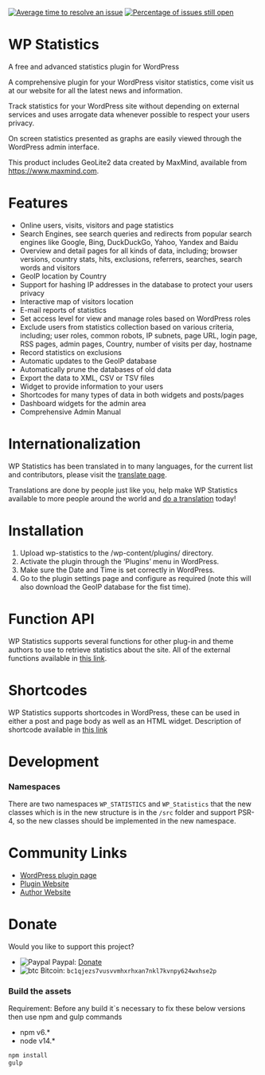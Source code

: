 [![Average time to resolve an issue](http://isitmaintained.com/badge/resolution/wp-statistics/wp-statistics.svg)](http://isitmaintained.com/project/wp-statistics/wp-statistics "Average time to resolve an issue")
[![Percentage of issues still open](http://isitmaintained.com/badge/open/wp-statistics/wp-statistics.svg)](http://isitmaintained.com/project/wp-statistics/wp-statistics "Percentage of issues still open")

# WP Statistics
A free and advanced statistics plugin for WordPress

A comprehensive plugin for your WordPress visitor statistics, come visit us at our website for all the latest news and information.

Track statistics for your WordPress site without depending on external services and uses arrogate data whenever possible to respect your users privacy.

On screen statistics presented as graphs are easily viewed through the WordPress admin interface.

This product includes GeoLite2 data created by MaxMind, available from https://www.maxmind.com.

# Features

* Online users, visits, visitors and page statistics
* Search Engines, see search queries and redirects from popular search engines like Google, Bing, DuckDuckGo, Yahoo, Yandex and Baidu
* Overview and detail pages for all kinds of data, including; browser versions, country stats, hits, exclusions, referrers, searches, search words and visitors
* GeoIP location by Country
* Support for hashing IP addresses in the database to protect your users privacy
* Interactive map of visitors location
* E-mail reports of statistics
* Set access level for view and manage roles based on WordPress roles
* Exclude users from statistics collection based on various criteria, including; user roles, common robots, IP subnets, page URL, login page, RSS pages, admin pages, Country, number of visits per day, hostname
* Record statistics on exclusions
* Automatic updates to the GeoIP database
* Automatically prune the databases of old data
* Export the data to XML, CSV or TSV files
* Widget to provide information to your users
* Shortcodes for many types of data in both widgets and posts/pages
* Dashboard widgets for the admin area
* Comprehensive Admin Manual

# Internationalization
WP Statistics has been translated in to many languages, for the current list and contributors, please visit the [translate page](https://translate.wordpress.org/projects/wp-plugins/wp-statistics).

Translations are done by people just like you, help make WP Statistics available to more people around the world and [do a translation](https://wp-statistics.com/translations/) today!

# Installation
1. Upload wp-statistics to the /wp-content/plugins/ directory.
2. Activate the plugin through the ‘Plugins’ menu in WordPress.
3. Make sure the Date and Time is set correctly in WordPress.
4. Go to the plugin settings page and configure as required (note this will also download the GeoIP database for the fist time).

# Function API
WP Statistics supports several functions for other plug-in and theme authors to use to retrieve statistics about the site. All of the external functions available in [this link](https://wp-statistics.com/2017/05/26/function-api/).

# Shortcodes
WP Statistics supports shortcodes in WordPress, these can be used in either a post and page body as well as an HTML widget. Description of shortcode available in [this link](https://wp-statistics.com/2017/05/26/shortcodes/)

# Development
### Namespaces
There are two namespaces `WP_STATISTICS` and `WP_Statistics` that the new classes which is in the new structure is in the `/src` folder and support PSR-4, so the new classes should be implemented in the new namespace.

# Community Links
* [WordPress plugin page](http://wordpress.org/plugins/wp-statistics/)
* [Plugin Website](https://wp-statistics.com)
* [Author Website](http://veronalabs.com)

# Donate
Would you like to support this project?
- ![Paypal](https://raw.githubusercontent.com/reek/anti-adblock-killer/gh-pages/images/paypal.png) Paypal: [Donate](https://wp-statistics.com/donate/)
- ![btc](https://raw.githubusercontent.com/ErikThiart/cryptocurrency-icons/master/16/bitcoin.png) Bitcoin: `bc1qjezs7vusvvmhxrhxan7nkl7kvnpy624wxhse2p`

### Build the assets
Requirement: Before any build it`s necessary to fix these below versions then use npm and gulp commands
- npm v6.*
- node v14.*

```sh
npm install
gulp
```
